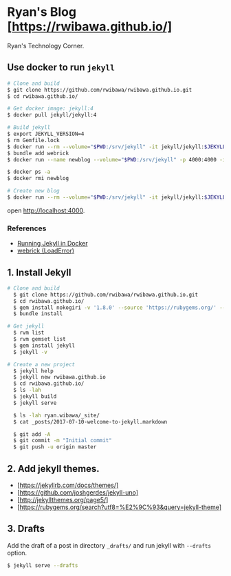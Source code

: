 # Ryan's Blog [https://rwibawa.github.io/]
Ryan's Technology Corner.

## Use docker to run `jekyll`
```sh
# Clone and build
$ git clone https://github.com/rwibawa/rwibawa.github.io.git
$ cd rwibawa.github.io/

# Get docker image: jekyll:4
$ docker pull jekyll/jekyll:4

# Build jekyll
$ export JEKYLL_VERSION=4
$ rm Gemfile.lock 
$ docker run --rm --volume="$PWD:/srv/jekyll" -it jekyll/jekyll:$JEKYLL_VERSION jekyll build
$ bundle add webrick
$ docker run --name newblog --volume="$PWD:/srv/jekyll" -p 4000:4000 -it jekyll/jekyll:$JEKYLL_VERSION jekyll serve --watch --drafts

$ docker ps -a
$ docker rmi newblog

# Create new blog
$ docker run --rm --volume="$PWD:/srv/jekyll" -it jekyll/jekyll:$JEKYLL_VERSION jekyll new .

```
open [http://localhost:4000](http://localhost:4000).

### References
* [Running Jekyll in Docker](https://ddewaele.github.io/running-jekyll-in-docker/)
* [webrick (LoadError)](https://devcoops.com/cannot-load-such-file-webrick/)


## 1. Install Jekyll
```bash
# Clone and build
  $ git clone https://github.com/rwibawa/rwibawa.github.io.git
  $ cd rwibawa.github.io/
  $ gem install nokogiri -v '1.8.0' --source 'https://rubygems.org/' -- --use-system-libraries
  $ bundle install

# Get jekyll
  $ rvm list
  $ rvm gemset list
  $ gem install jekyll
  $ jekyll -v

# Create a new project
  $ jekyll help
  $ jekyll new rwibawa.github.io
  $ cd rwibawa.github.io/
  $ ls -lah
  $ jekyll build
  $ jekyll serve

  $ ls -lah ryan.wibawa/_site/
  $ cat _posts/2017-07-10-welcome-to-jekyll.markdown

  $ git add -A
  $ git commit -m "Initial commit"
  $ git push -u origin master
```

## 2. Add jekyll themes.
* [https://jekyllrb.com/docs/themes/]
* [https://github.com/joshgerdes/jekyll-uno]
* [http://jekyllthemes.org/page5/]
* [https://rubygems.org/search?utf8=%E2%9C%93&query=jekyll-theme]

## 3. Drafts
Add the draft of a post in directory `_drafts/` and run jekyll with `--drafts` option.

```bash
$ jekyll serve --drafts
```
